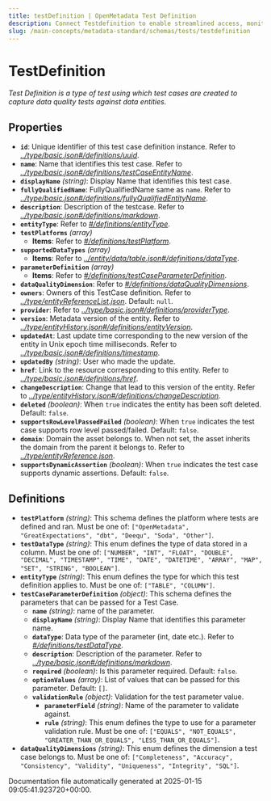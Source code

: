 ```yaml
---
title: testDefinition | OpenMetadata Test Definition
description: Connect Testdefinition to enable streamlined access, monitoring, or search of enterprise data using secure and scalable integrations.
slug: /main-concepts/metadata-standard/schemas/tests/testdefinition
---
```


# TestDefinition

*Test Definition is a type of test using which test cases are created to capture data quality tests against data entities.*

## Properties

- **`id`**: Unique identifier of this test case definition instance. Refer to *[../type/basic.json#/definitions/uuid](#/type/basic.json#/definitions/uuid)*.
- **`name`**: Name that identifies this test case. Refer to *[../type/basic.json#/definitions/testCaseEntityName](#/type/basic.json#/definitions/testCaseEntityName)*.
- **`displayName`** *(string)*: Display Name that identifies this test case.
- **`fullyQualifiedName`**: FullyQualifiedName same as `name`. Refer to *[../type/basic.json#/definitions/fullyQualifiedEntityName](#/type/basic.json#/definitions/fullyQualifiedEntityName)*.
- **`description`**: Description of the testcase. Refer to *[../type/basic.json#/definitions/markdown](#/type/basic.json#/definitions/markdown)*.
- **`entityType`**: Refer to *[#/definitions/entityType](#definitions/entityType)*.
- **`testPlatforms`** *(array)*
  - **Items**: Refer to *[#/definitions/testPlatform](#definitions/testPlatform)*.
- **`supportedDataTypes`** *(array)*
  - **Items**: Refer to *[../entity/data/table.json#/definitions/dataType](#/entity/data/table.json#/definitions/dataType)*.
- **`parameterDefinition`** *(array)*
  - **Items**: Refer to *[#/definitions/testCaseParameterDefinition](#definitions/testCaseParameterDefinition)*.
- **`dataQualityDimension`**: Refer to *[#/definitions/dataQualityDimensions](#definitions/dataQualityDimensions)*.
- **`owners`**: Owners of this TestCase definition. Refer to *[../type/entityReferenceList.json](#/type/entityReferenceList.json)*. Default: `null`.
- **`provider`**: Refer to *[../type/basic.json#/definitions/providerType](#/type/basic.json#/definitions/providerType)*.
- **`version`**: Metadata version of the entity. Refer to *[../type/entityHistory.json#/definitions/entityVersion](#/type/entityHistory.json#/definitions/entityVersion)*.
- **`updatedAt`**: Last update time corresponding to the new version of the entity in Unix epoch time milliseconds. Refer to *[../type/basic.json#/definitions/timestamp](#/type/basic.json#/definitions/timestamp)*.
- **`updatedBy`** *(string)*: User who made the update.
- **`href`**: Link to the resource corresponding to this entity. Refer to *[../type/basic.json#/definitions/href](#/type/basic.json#/definitions/href)*.
- **`changeDescription`**: Change that lead to this version of the entity. Refer to *[../type/entityHistory.json#/definitions/changeDescription](#/type/entityHistory.json#/definitions/changeDescription)*.
- **`deleted`** *(boolean)*: When `true` indicates the entity has been soft deleted. Default: `false`.
- **`supportsRowLevelPassedFailed`** *(boolean)*: When `true` indicates the test case supports row level passed/failed. Default: `false`.
- **`domain`**: Domain the asset belongs to. When not set, the asset inherits the domain from the parent it belongs to. Refer to *[../type/entityReference.json](#/type/entityReference.json)*.
- **`supportsDynamicAssertion`** *(boolean)*: When `true` indicates the test case supports dynamic assertions. Default: `false`.
## Definitions

- **`testPlatform`** *(string)*: This schema defines the platform where tests are defined and ran. Must be one of: `["OpenMetadata", "GreatExpectations", "dbt", "Deequ", "Soda", "Other"]`.
- **`testDataType`** *(string)*: This enum defines the type of data stored in a column. Must be one of: `["NUMBER", "INT", "FLOAT", "DOUBLE", "DECIMAL", "TIMESTAMP", "TIME", "DATE", "DATETIME", "ARRAY", "MAP", "SET", "STRING", "BOOLEAN"]`.
- **`entityType`** *(string)*: This enum defines the type for which this test definition applies to. Must be one of: `["TABLE", "COLUMN"]`.
- **`testCaseParameterDefinition`** *(object)*: This schema defines the parameters that can be passed for a Test Case.
  - **`name`** *(string)*: name of the parameter.
  - **`displayName`** *(string)*: Display Name that identifies this parameter name.
  - **`dataType`**: Data type of the parameter (int, date etc.). Refer to *[#/definitions/testDataType](#definitions/testDataType)*.
  - **`description`**: Description of the parameter. Refer to *[../type/basic.json#/definitions/markdown](#/type/basic.json#/definitions/markdown)*.
  - **`required`** *(boolean)*: Is this parameter required. Default: `false`.
  - **`optionValues`** *(array)*: List of values that can be passed for this parameter. Default: `[]`.
  - **`validationRule`** *(object)*: Validation for the test parameter value.
    - **`parameterField`** *(string)*: Name of the parameter to validate against.
    - **`rule`** *(string)*: This enum defines the type to use for a parameter validation rule. Must be one of: `["EQUALS", "NOT_EQUALS", "GREATER_THAN_OR_EQUALS", "LESS_THAN_OR_EQUALS"]`.
- **`dataQualityDimensions`** *(string)*: This enum defines the dimension a test case belongs to. Must be one of: `["Completeness", "Accuracy", "Consistency", "Validity", "Uniqueness", "Integrity", "SQL"]`.


Documentation file automatically generated at 2025-01-15 09:05:41.923720+00:00.
